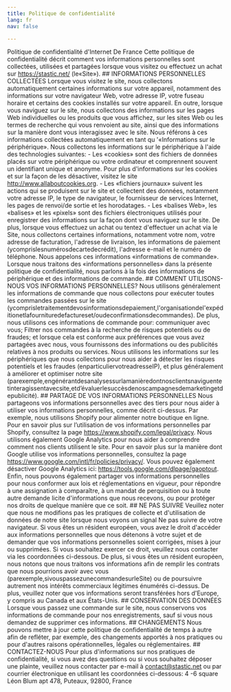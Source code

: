 ```yaml
---
title: Politique de confidentialité
lang: fr
nav: false

---
```

Politique de confidentialité d'Internet De France Cette politique de confidentialité décrit comment vos informations personnelles sont collectées, utilisées et partagées lorsque vous visitez ou effectuez un achat sur https://stastic.net/ (le«Site»). ## INFORMATIONS PERSONNELLES COLLECTÉES Lorsque vous visitez le site, nous collectons automatiquement certaines informations sur votre appareil, notamment des informations sur votre navigateur Web, votre adresse IP, votre fuseau horaire et certains des cookies installés sur votre appareil. En outre, lorsque vous naviguez sur le site, nous collectons des informations sur les pages Web individuelles ou les produits que vous affichez, sur les sites Web ou les termes de recherche qui vous renvoient au site, ainsi que des informations sur la manière dont vous interagissez avec le site. Nous référons à ces informations collectées automatiquement en tant qu '«Informations sur le périphérique». Nous collectons les informations sur le périphérique à l'aide des technologies suivantes: - Les «cookies» sont des fichiers de données placés sur votre périphérique ou votre ordinateur et comprennent souvent un identifiant unique et anonyme. Pour plus d'informations sur les cookies et sur la façon de les désactiver, visitez le site http://www.allaboutcookies.org. - Les «fichiers journaux» suivent les actions qui se produisent sur le site et collectent des données, notamment votre adresse IP, le type de navigateur, le fournisseur de services Internet, les pages de renvoi/de sortie et les horodatages. - Les «balises Web», les «balises» et les «pixels» sont des fichiers électroniques utilisés pour enregistrer des informations sur la façon dont vous naviguez sur le site. De plus, lorsque vous effectuez un achat ou tentez d'effectuer un achat via le Site, nous collectons certaines informations, notamment votre nom, votre adresse de facturation, l'adresse de livraison, les informations de paiement (ycomprislesnumérosdecartedecrédit), l'adresse e-mail et le numéro de téléphone. Nous appelons ces informations «informations de commande». Lorsque nous traitons des «informations personnelles» dans la présente politique de confidentialité, nous parlons à la fois des informations de périphérique et des informations de commande. ## COMMENT UTILISONS-NOUS VOS INFORMATIONS PERSONNELLES? Nous utilisons généralement les informations de commande que nous collectons pour exécuter toutes les commandes passées sur le site (ycomprisletraitementdevosinformationsdepaiement,l'organisationdel'expéditionetlafournituredefactureset/oudeconfirmationsdecommandes). De plus, nous utilisons ces informations de commande pour: communiquer avec vous; Filtrer nos commandes à la recherche de risques potentiels ou de fraudes; et lorsque cela est conforme aux préférences que vous avez partagées avec nous, vous fournissons des informations ou des publicités relatives à nos produits ou services. Nous utilisons les informations sur les périphériques que nous collectons pour nous aider à détecter les risques potentiels et les fraudes (enparticuliervotreadresseIP), et plus généralement à améliorer et optimiser notre site (parexemple,engénérantdesanalysessurlamanièredontnosclientsnaviguentetinteragissentavecsite,etd’évaluerlesuccèsdenoscampagnesdemarketingetdepublicité). ## PARTAGE DE VOS INFORMATIONS PERSONNELLES Nous partageons vos informations personnelles avec des tiers pour nous aider à utiliser vos informations personnelles, comme décrit ci-dessus. Par exemple, nous utilisons Shopify pour alimenter notre boutique en ligne. Pour en savoir plus sur l’utilisation de vos informations personnelles par Shopify, consultez la page https://www.shopify.com/legal/privacy. Nous utilisons également Google Analytics pour nous aider à comprendre comment nos clients utilisent le site. Pour en savoir plus sur la manière dont Google utilise vos informations personnelles, consultez la page https://www.google.com/intl/fr/policies/privacy/. Vous pouvez également désactiver Google Analytics ici: https://tools.google.com/dlpage/gaoptout. Enfin, nous pouvons également partager vos informations personnelles pour nous conformer aux lois et réglementations en vigueur, pour répondre à une assignation à comparaître, à un mandat de perquisition ou à toute autre demande licite d'informations que nous recevons, ou pour protéger nos droits de quelque manière que ce soit. ## NE PAS SUIVRE Veuillez noter que nous ne modifions pas les pratiques de collecte et d'utilisation de données de notre site lorsque nous voyons un signal Ne pas suivre de votre navigateur. Si vous êtes un résident européen, vous avez le droit d'accéder aux informations personnelles que nous détenons à votre sujet et de demander que vos informations personnelles soient corrigées, mises à jour ou supprimées. Si vous souhaitez exercer ce droit, veuillez nous contacter via les coordonnées ci-dessous. De plus, si vous êtes un résident européen, nous notons que nous traitons vos informations afin de remplir les contrats que nous pourrions avoir avec vous (parexemple,sivouspassezunecommandesurleSite) ou de poursuivre autrement nos intérêts commerciaux légitimes énumérés ci-dessus. De plus, veuillez noter que vos informations seront transférées hors d'Europe, y compris au Canada et aux États-Unis. ## CONSERVATION DES DONNÉES Lorsque vous passez une commande sur le site, nous conservons vos informations de commande pour nos enregistrements, sauf si vous nous demandez de supprimer ces informations. ## CHANGEMENTS Nous pouvons mettre à jour cette politique de confidentialité de temps à autre afin de refléter, par exemple, des changements apportés à nos pratiques ou pour d'autres raisons opérationnelles, légales ou réglementaires. ## CONTACTEZ-NOUS Pour plus d'informations sur nos pratiques de confidentialité, si vous avez des questions ou si vous souhaitez déposer une plainte, veuillez nous contacter par e-mail à contact@stastic.net ou par courrier électronique en utilisant les coordonnées ci-dessous: 4 -6 square Léon Blum apt 478, Puteaux, 92800, France
